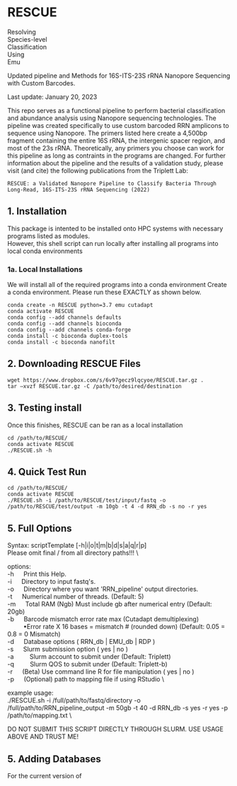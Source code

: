 # **RESCUE**
Resolving \
Species-level \
Classification \
Using \
Emu

Updated pipeline and Methods for 16S-ITS-23S rRNA Nanopore Sequencing with Custom Barcodes.

Last update: January 20, 2023

This repo serves as a functional pipeline to perform bacterial classification and abundance analysis using Nanopore sequencing technologies. The pipeline was created specifically to use custom barcoded RRN amplicons to sequence using Nanopore. The primers listed here create a 4,500bp fragment containing the entire 16S rRNA, the intergenic spacer region, and most of the 23s rRNA. Theoretically, any primers you choose can work for this pipeline as long as contraints in the programs are changed. For further information about the pipeline and the results of a validation study, please visit (and cite) the following publications from the Triplett Lab:

```
RESCUE: a Validated Nanopore Pipeline to Classify Bacteria Through Long-Read, 16S-ITS-23S rRNA Sequencing (2022)
```

## **1. Installation**
This package is intented to be installed onto HPC systems with necessary programs listed as modules. \
However, this shell script can run locally after installing all programs into local conda environments

### **1a. Local Installations** 
We will install all of the required programs into a conda environment
Create a conda environment. Please run these EXACTLY as shown below.
```
conda create -n RESCUE python=3.7 emu cutadapt
conda activate RESCUE
conda config --add channels defaults
conda config --add channels bioconda
conda config --add channels conda-forge
conda install -c bioconda duplex-tools
conda install -c bioconda nanofilt
```
## **2. Downloading RESCUE Files**
```
wget https://www.dropbox.com/s/6v97gecz9lqcyoe/RESCUE.tar.gz .
tar –xvzf RESCUE.tar.gz -C /path/to/desired/destination
```

## **3. Testing install**
Once this finishes, RESCUE can be ran as a local installation

```
cd /path/to/RESCUE/
conda activate RESCUE
./RESCUE.sh -h
```
## **4. Quick Test Run**
```
cd /path/to/RESCUE/
conda activate RESCUE
./RESCUE.sh -i /path/to/RESCUE/test/input/fastq -o /path/to/RESCUE/test/output -m 10gb -t 4 -d RRN_db -s no -r yes
```
## **5. Full Options**
Syntax: scriptTemplate [-h|i|o|t|m|b|d|s|a|q|r|p] \
Please omit final / from all directory paths!!! \

options: \
-h &emsp;    Print this Help. \
-i &emsp;    Directory to input fastq's. \
-o &emsp;    Directory where you want 'RRN_pipeline' output directories. \
-t &emsp;    Numerical number of threads. (Default: 5) \
-m &emsp;    Total RAM (Ngb) Must include gb after numerical entry (Default: 20gb) \
-b &emsp;	   Barcode mismatch error rate max (Cutadapt demultiplexing) \
&emsp; &emsp;	        •Error rate X 16 bases = mismatch # (rounded down) (Default: 0.05 = 0.8 = 0 Mismatch) \
-d &emsp;    Database options ( RRN_db | EMU_db | RDP ) \
-s &emsp;    Slurm submission option ( yes | no ) \
-a &emsp;&emsp;	      Slurm account to submit under (Default: Triplett) \
-q &emsp;&emsp;	      Slurm QOS to submit under (Default: Triplett-b) \
-r &emsp;    (Beta) Use command line R for file manipulation ( yes | no ) \
-p &emsp;    (Optional) path to mapping file if using RStudio \

example usage: \
./RESCUE.sh -i /full/path/to/fastq/directory -o /full/path/to/RRN_pipeline_output -m 50gb -t 40 -d RRN_db -s yes -r yes -p /path/to/mapping.txt \

DO NOT SUBMIT THIS SCRIPT DIRECTLY THROUGH SLURM. USE USAGE ABOVE AND TRUST ME!

## **5. Adding Databases**
For the current version of 
```
